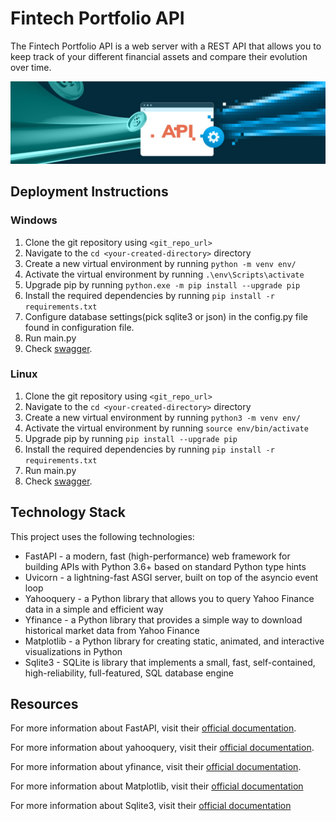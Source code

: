 # Fintech Portfolio API

The Fintech Portfolio API is a web server with a REST API that allows you to keep track of your different financial assets and compare their evolution over time.

![API Screenshot](/finance-project/api2.jpg)

## Deployment Instructions

### Windows
1. Clone the git repository using `<git_repo_url>`
2. Navigate to the `cd <your-created-directory>` directory
3. Create a new virtual environment by running `python -m venv env/`
4. Activate the virtual environment by running `.\env\Scripts\activate`
5. Upgrade pip by running `python.exe -m pip install --upgrade pip`
6. Install the required dependencies by running `pip install -r requirements.txt`
7. Configure database settings(pick sqlite3 or json) in the config.py file found in configuration file.
8. Run main.py
9. Check [swagger](http://127.0.0.1:8000/docs). 

### Linux
1. Clone the git repository using `<git_repo_url>`
2. Navigate to the `cd <your-created-directory>` directory
3. Create a new virtual environment by running `python3 -m venv env/`
4. Activate the virtual environment by running `source env/bin/activate`
5. Upgrade pip by running `pip install --upgrade pip`
6. Install the required dependencies by running `pip install -r requirements.txt`
7. Run main.py
8. Check [swagger](http://127.0.0.1:8000/docs).

## Technology Stack
This project uses the following technologies:
* FastAPI - a modern, fast (high-performance) web framework for building APIs with Python 3.6+ based on standard Python type hints
* Uvicorn - a lightning-fast ASGI server, built on top of the asyncio event loop
* Yahooquery - a Python library that allows you to query Yahoo Finance data in a simple and efficient way
* Yfinance - a Python library that provides a simple way to download historical market data from Yahoo Finance
* Matplotlib - a Python library for creating static, animated, and interactive visualizations in Python
* Sqlite3 - SQLite is library that implements a small, fast, self-contained, high-reliability, full-featured, SQL database engine

## Resources
For more information about FastAPI, visit their [official documentation](https://fastapi.tiangolo.com/).

For more information about yahooquery, visit their [official documentation](https://yahooquery.dpguthrie.com/).

For more information about yfinance, visit their [official documentation](https://pypi.org/project/yfinance/).

For more information about Matplotlib, visit their [official documentation](https://matplotlib.org/stable/index.html)

For more information about Sqlite3, visit their [official documentation](https://www.sqlite.org/index.html)